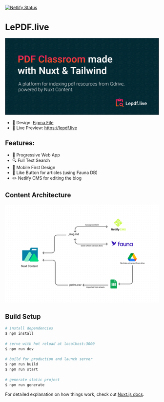 [![Netlify Status](https://api.netlify.com/api/v1/badges/946595e3-6810-4ccf-91d8-d75368fb1dbd/deploy-status)](https://app.netlify.com/sites/ensah2/deploys)

# LePDF.live

![readme.jpg](/static/readme.jpg)

- :art: Design: [Figma File](https://www.figma.com/file/hqP3BFRphC7hGS4R3JAJec/lepdf?node-id=679%3A25)
- :link: Live Preview: https://lepdf.live

## Features:

- :wrench: Progressive Web App
- :mag: Full Text Search
- :iphone: Mobile First Design
- :heart_decoration: Like Button for articles (using Fauna DB)
- :pencil2: Netlify CMS for editing the blog

## Content Architecture

![ContentDiagram.jpg](/static/ContentDiagram.jpg)

## Build Setup

```bash
# install dependencies
$ npm install

# serve with hot reload at localhost:3000
$ npm run dev

# build for production and launch server
$ npm run build
$ npm run start

# generate static project
$ npm run generate
```

For detailed explanation on how things work, check out [Nuxt.js docs](https://nuxtjs.org).
